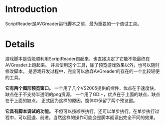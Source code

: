 # Introduction #

ScriptReader是AVGreader运行脚本之前，最为重要的一个调试工具。


# Details #

游戏脚本是否能顺利用ScriptReader跑起来，也直接决定了它能不能最终在AVGreader上跑起来。
并且使用这个工具，除了预览游戏效果以外，也可以随时修改脚本。
是游戏开发过程中，完全可以放弃AVGreader的存在的一个比较轻便的工具。

**它有两个图形预览窗口。**
一个用了几个VS2005提供的控件，优点在于速度快，缺点在于不支持半透明的png资源。
一个用了GDI+，优点在于上面的缺点，缺点在于上面的缺点。
正式因为这样的原因，窗体中保留了两个预览窗。

**它具有脚本调试的功能。**
不但可以按顺序执行，还可以单步执行。在单步执行过程中，可以回退、前进。当然这样的操作可能会是脚本阅读出完全不同的效果。